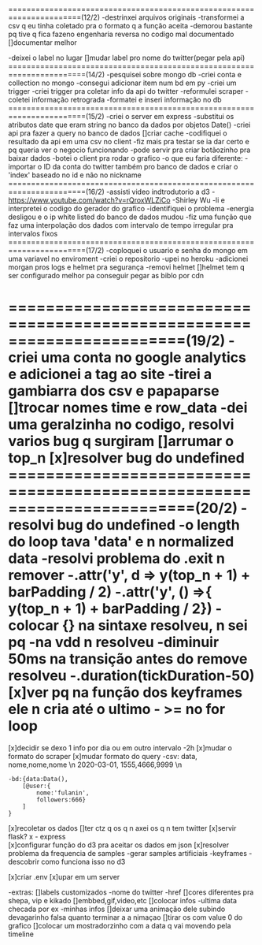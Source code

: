 ======================================================================(12/2)
-destrinxei arquivos originais
-transformei a csv q eu tinha coletado pra o formato q a função aceita
    -demorou bastante pq tive q fica fazeno engenharia reversa no codigo mal documentado
        []documentar melhor

-deixei o label no lugar
    []mudar label pro nome do twitter(pegar pela api)
=======================================================================(14/2)
-pesquisei sobre mongo db
-criei conta e collection no mongo
-consegui adicionar item num bd em py
-criei um trigger
-criei trigger pra coletar info da api do twitter
-reformulei scraper
-coletei informação retrograda
-formatei e inseri informação no db
=======================================================================(15/2)
-criei o server em express
-substitui os atributos date que eram string no banco da dados por objetos Date()
-criei api pra fazer a query no banco de dados
    []criar cache
-codifiquei o resultado da api em uma csv no client
    -fiz mais pra testar se ia dar certo e pq queria ver o negocio funcionando
    -pode servir pra criar botãozinho pra baixar dados
-botei o client pra rodar o grafico
-o que eu faria diferente:
    - importar o ID da conta do twitter também pro banco de dados
        e criar o 'index' baseado no id e não no nickname
=======================================================================(16/2)
-assisti video indtrodutorio a d3
    -https://www.youtube.com/watch?v=rQroxWLZiCo
    -Shirley Wu
-li e interpretei o codigo do gerador do grafico
-identifiquei o problema
-energia desligou e o ip white listed do banco de dados mudou
-fiz uma função que faz uma interpolação dos dados com intervalo de tempo irregular pra intervalos fixos
=======================================================================(17/2)
-coploquei o usuario e senha do mongo em uma variavel no enviroment
-criei o repositorio
-upei no heroku
-adicionei morgan pros logs e helmet pra segurança
    -removi helmet
    []helmet tem q ser configurado melhor pa conseguir pegar as biblo por cdn

=======================================================================(19/2)
-criei uma conta no google analytics e adicionei a tag ao site
-tirei a gambiarra dos csv e papaparse
    []trocar nomes time e row_data
-dei uma geralzinha no codigo, resolvi varios bug q surgiram
    []arrumar o top_n
    [x]resolver bug do undefined
========================================================================(20/2)
-resolvi bug do undefined
    -o length do loop tava 'data' e n normalized data
-resolvi problema do .exit n remover
    -.attr('y', d => y(top_n + 1) + barPadding / 2)
    -.attr('y', () =>{ y(top_n + 1) + barPadding / 2})
    -colocar {} na sintaxe resolveu, n sei pq
    -na vdd n resolveu
    -diminuir 50ms na transição antes do remove resolveu
    -.duration(tickDuration-50)
[x]ver pq na função dos keyframes ele n cria até o ultimo
    - >= no for loop
=======================================================================
[x]decidir se dexo 1 info por dia ou em outro intervalo
    -2h
[x]mudar o formato do scraper
[x]mudar formato do query
    -csv:   data,       nome,nome,nome \n
            2020-03-01, 1555,4666,9999 \n

    -bd:{data:Data(), 
        [@user:{    
            nome:'fulanin',
            followers:666}
        ]
    }
[x]recoletar os dados
[]ter ctz q os q n axei os q n tem twitter
[x]servir
    flask?
    x - express    
[x]configurar função do d3 pra aceitar os dados em json
[x]resolver problema da frequencia de samples
    -gerar samples artificiais
    -keyframes
        -descobrir como funciona isso no d3

[x]criar .env
[x]upar em um server


-extras:
    []labels customizados
        -nome do twitter
        -href
    []cores diferentes pra shepa, vip e kikado
    []embbed,gif,video,etc
    []colocar infos
        -ultima data checada por ex
        -minhas infos
    []deixar uma animação dele subindo devagarinho falsa quanto terminar a a nimaçao
    []tirar os com value 0 do grafico
    []colocar um mostradorzinho com a data q vai movendo pela timeline
    
